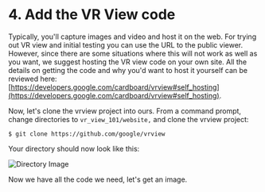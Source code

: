 # 4. Add the VR View code

Typically, you'll capture images and video and host it on the web. For trying out VR view and initial testing you can use the URL to the public viewer. However, since there are some situations where this will not work as well as you want, we suggest hosting the VR view code on your own site. All the details on getting the code and why you'd want to host it yourself can be reviewed here: [https://developers.google.com/cardboard/vrview#self_hosting](https://developers.google.com/cardboard/vrview#self_hosting).

Now, let's clone the vrview project into ours. From a command prompt, change directories to `vr_view_101/website,` and clone the vrview project:

`$ git clone https://github.com/google/vrview`

Your directory should now look like this:

![Directory Image](https://codelabs.developers.google.com/codelabs/vr_view_101/img/3eec5dfce927832a.png)

Now we have all the code we need, let's get an image.